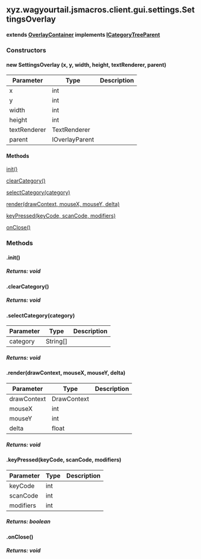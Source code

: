 

xyz.wagyourtail.jsmacros.client.gui.settings.SettingsOverlay
------------------------------------------------------------

#### extends [OverlayContainer](1.9.2/xyz/wagyourtail/wagyourgui/overlays/OverlayContainer.html) implements [ICategoryTreeParent](1.9.2/xyz/wagyourtail/jsmacros/client/gui/settings/ICategoryTreeParent.html)

### Constructors

#### new SettingsOverlay (x, y, width, height, textRenderer, parent)

| Parameter | Type | Description |
|---|---|---|
| x | int |  |
| y | int |  |
| width | int |  |
| height | int |  |
| textRenderer | TextRenderer |  |
| parent | IOverlayParent |  |



#### Methods

[init()](#init-)


[clearCategory()](#clearCategory-)


[selectCategory(category)](#selectCategory-String[]-)


[render(drawContext, mouseX, mouseY, delta)](#render-DrawContext-int-int-float-)


[keyPressed(keyCode, scanCode, modifiers)](#keyPressed-int-int-int-)


[onClose()](#onClose-)



### Methods

#### .init()


##### Returns: void



#### .clearCategory()


##### Returns: void



#### .selectCategory(category)

| Parameter | Type | Description |
|---|---|---|
| category | String[] |  |

##### Returns: void



#### .render(drawContext, mouseX, mouseY, delta)

| Parameter | Type | Description |
|---|---|---|
| drawContext | DrawContext |  |
| mouseX | int |  |
| mouseY | int |  |
| delta | float |  |

##### Returns: void



#### .keyPressed(keyCode, scanCode, modifiers)

| Parameter | Type | Description |
|---|---|---|
| keyCode | int |  |
| scanCode | int |  |
| modifiers | int |  |

##### Returns: boolean



#### .onClose()


##### Returns: void




